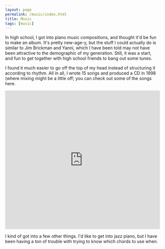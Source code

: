 ```yaml
---
layout: page
permalink: /music/index.html
title: Music
tags: [music]
---
```


In high school, I got into piano music compositions, and thought it'd be fun to make an album. It's pretty new-age-y, but the stuff I could actually do is similar to Jim Brickman and Yanni, which I have been told may not have been attractive to the demographic of my generation. Still, it was a start, and fun to get together with high school friends to bang out some tunes.

I found it much easier to go off the top of my head instead of structuring it according to rhythm. All in all, I wrote 15 songs and produced a CD in 1998 (where mixing might be a little off; you can check out some of the songs here. 

<iframe width="100%" height="450" scrolling="no" frameborder="no" src="https://w.soundcloud.com/player/?url=https%3A//api.soundcloud.com/tracks/245685441&amp;auto_play=false&amp;hide_related=false&amp;show_comments=true&amp;show_user=true&amp;show_reposts=false&amp;visual=true"></iframe>

I kind of got into a few other things. I'd like to get into jazz piano, but I have been having a ton of trouble with trying to know which chords to use when.
